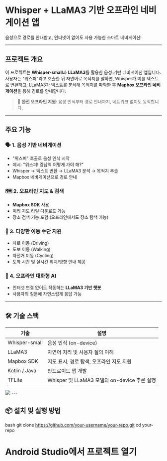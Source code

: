 # Whisper + LLaMA3 기반 오프라인 네비게이션 앱

음성으로 경로를 안내받고, 인터넷이 없어도 사용 가능한 스마트 네비게이션!

---

## 프로젝트 개요

이 프로젝트는 **Whisper-small**과 **LLaMA3**를 활용한 음성 기반 네비게이션 앱입니다.  
사용자는 "위스퍼"라고 호출한 뒤 자연어로 목적지를 말하면, Whisper가 이를 텍스트로 변환하고, LLaMA3가 텍스트를 분석해 목적지를 파악한 후 **Mapbox 오프라인 네비게이션**을 통해 경로를 안내합니다.

> 📡 **완전 오프라인 지원**: 음성 인식부터 경로 안내까지, 네트워크 없이도 동작합니다.

---

##  주요 기능

### 🗣️ 1. 음성 기반 네비게이션
- "위스퍼" 호출로 음성 인식 시작
- 예시: "위스퍼! 강남역 어떻게 가야 해?"
- Whisper → 텍스트 변환 → LLaMA3 분석 → 목적지 추출
- Mapbox 네비게이션으로 경로 안내

### 🗺️ 2. 오프라인 지도 & 검색
- **Mapbox SDK** 사용
- 미리 지도 타일 다운로드 가능
- 장소 검색 기능 포함 (오프라인에서도 장소 탐색 가능)

### 🚗 3. 다양한 이동 수단 지원
- 차로 이동 (Driving)
- 도보 이동 (Walking)
- 자전거 이동 (Cycling)
- 도착 시간 및 실시간 위치/방향 안내 제공

### 💬 4. 오프라인 대화형 AI
- 인터넷 연결 없이도 작동하는 **LLaMA3 기반 챗봇**
- 사용자의 질문에 자연스럽게 응답 가능

---

## 🛠️ 기술 스택

| 기술          | 설명                                     |
|---------------|------------------------------------------|
| Whisper-small | 음성 인식 (on-device)                     |
| LLaMA3        | 자연어 처리 및 사용자 질의 이해            |
| Mapbox SDK    | 지도 표시, 경로 탐색, 오프라인 지도 지원    |
| Kotlin / Java | 안드로이드 앱 개발                        |
| TFLite        | Whisper 및 LLaMA3 모델의 on-device 추론 실행 |
<img src="https://img.shields.io/badge/java-007396?style=for-the-badge&logo=java&logoColor=white">
---

## 📦 설치 및 실행 방법

bash
git clone https://github.com/your-username/your-repo.git
cd your-repo
# Android Studio에서 프로젝트 열기
